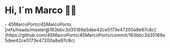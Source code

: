 <h1>Hi, I´m Marco 👋🏻</h1>
<!-- START gadpp -->
- 4SMarcoPorto/4SMarcoPorto, [refs/heads/master@163bbc3d35169a5dee42ce5173e47200a8e97c8c](https://github.com/4SMarcoPorto/4SMarcoPorto/commit/163bbc3d35169a5dee42ce5173e47200a8e97c8c)
